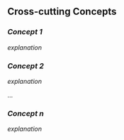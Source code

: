 ## Cross-cutting Concepts

### _Concept 1_

_explanation_

### _Concept 2_

_explanation_

...

### _Concept n_

_explanation_
